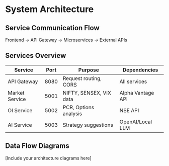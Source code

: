 # System Architecture

## Service Communication Flow
Frontend → API Gateway → Microservices → External APIs

## Services Overview
| Service | Port | Purpose | Dependencies |
|---------|------|---------|-------------|
| API Gateway | 8080 | Request routing, CORS | All services |
| Market Service | 5001 | NIFTY, SENSEX, VIX data | Alpha Vantage API |
| OI Service | 5002 | PCR, Options analysis | NSE API |
| AI Service | 5003 | Strategy suggestions | OpenAI/Local LLM |

## Data Flow Diagrams
[Include your architecture diagrams here]
